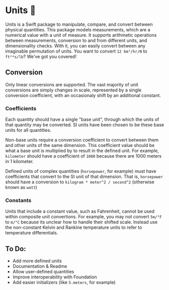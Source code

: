 # Units 📏

Units is a Swift package to manipulate, compare, and convert between physical quantities. This package models measurements, 
which are a numerical value with a unit of measure. It supports arithmetic operations between measurements, conversion to and 
from different units, and dimensionality checks. With it, you can easily convert between any imaginable permutation of units. 
You want to convert `12 km³/hr/N` to `ft²*s/lb`? We've got you covered! 

## Conversion

Only linear conversions are supported. The vast majority of unit conversions are simply changes in scale, represented by a single
conversion coefficient, with an occasionaly shift by an additional constant.

### Coefficients

Each quantity should have a single "base unit", through which the units of that quantity may be converted. SI units have been
chosen to be these base units for all quantities.

Non-base units require a conversion coefficient to convert between them and other units of the same dimension. This coefficient
value should be what a base unit is multiplied by to result in the defined unit. For example, `kilometer` should have a coefficient
of `1000` because there are 1000 meters in 1 kilometer.

Defined units of complex quantities (`horsepower`, for example) must have coefficients that convert to the SI unit of that dimension.
That is, `horsepower` should have a conversion to `kilogram * meter^2 / second^2` (otherwise known as `watt`)

### Constants

Units that include a constant value, such as Fahrenheit, cannot be used within composite unit convertions. For example,
you may not convert `5m/°F` to `m/°C` because its unclear how to handle their shifted scale. Instead use the 
non-constant Kelvin and Rankine temperature units to refer to temperature differentials.

## To Do:

- Add more defined units
- Documentation & Readme
- Allow user-defined quantities
- Improve interoperability with Foundation
- Add easier initializers (like `5.meters`, for example)

